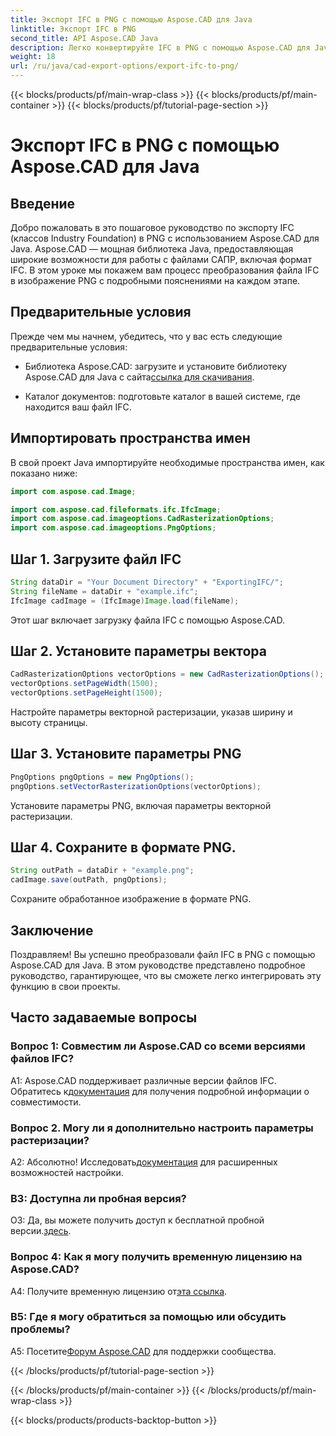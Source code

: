 ```yaml
---
title: Экспорт IFC в PNG с помощью Aspose.CAD для Java
linktitle: Экспорт IFC в PNG
second_title: API Aspose.CAD Java
description: Легко конвертируйте IFC в PNG с помощью Aspose.CAD для Java. Следуйте нашему пошаговому руководству.
weight: 18
url: /ru/java/cad-export-options/export-ifc-to-png/
---
```


{{< blocks/products/pf/main-wrap-class >}}
{{< blocks/products/pf/main-container >}}
{{< blocks/products/pf/tutorial-page-section >}}

# Экспорт IFC в PNG с помощью Aspose.CAD для Java

## Введение

Добро пожаловать в это пошаговое руководство по экспорту IFC (классов Industry Foundation) в PNG с использованием Aspose.CAD для Java. Aspose.CAD — мощная библиотека Java, предоставляющая широкие возможности для работы с файлами САПР, включая формат IFC. В этом уроке мы покажем вам процесс преобразования файла IFC в изображение PNG с подробными пояснениями на каждом этапе.

## Предварительные условия

Прежде чем мы начнем, убедитесь, что у вас есть следующие предварительные условия:

-  Библиотека Aspose.CAD: загрузите и установите библиотеку Aspose.CAD для Java с сайта[ссылка для скачивания](https://releases.aspose.com/cad/java/).

- Каталог документов: подготовьте каталог в вашей системе, где находится ваш файл IFC.

## Импортировать пространства имен

В свой проект Java импортируйте необходимые пространства имен, как показано ниже:

```java
import com.aspose.cad.Image;

import com.aspose.cad.fileformats.ifc.IfcImage;
import com.aspose.cad.imageoptions.CadRasterizationOptions;
import com.aspose.cad.imageoptions.PngOptions;
```

## Шаг 1. Загрузите файл IFC

```java
String dataDir = "Your Document Directory" + "ExportingIFC/";
String fileName = dataDir + "example.ifc";
IfcImage cadImage = (IfcImage)Image.load(fileName);
```

Этот шаг включает загрузку файла IFC с помощью Aspose.CAD.

## Шаг 2. Установите параметры вектора

```java
CadRasterizationOptions vectorOptions = new CadRasterizationOptions();
vectorOptions.setPageWidth(1500);
vectorOptions.setPageHeight(1500);
```

Настройте параметры векторной растеризации, указав ширину и высоту страницы.

## Шаг 3. Установите параметры PNG

```java
PngOptions pngOptions = new PngOptions();
pngOptions.setVectorRasterizationOptions(vectorOptions);
```

Установите параметры PNG, включая параметры векторной растеризации.

## Шаг 4. Сохраните в формате PNG.

```java
String outPath = dataDir + "example.png";
cadImage.save(outPath, pngOptions);
```

Сохраните обработанное изображение в формате PNG.

## Заключение

Поздравляем! Вы успешно преобразовали файл IFC в PNG с помощью Aspose.CAD для Java. В этом руководстве представлено подробное руководство, гарантирующее, что вы сможете легко интегрировать эту функцию в свои проекты.

## Часто задаваемые вопросы

### Вопрос 1: Совместим ли Aspose.CAD со всеми версиями файлов IFC?

 A1: Aspose.CAD поддерживает различные версии файлов IFC. Обратитесь к[документация](https://reference.aspose.com/cad/java/) для получения подробной информации о совместимости.

### Вопрос 2. Могу ли я дополнительно настроить параметры растеризации?

 А2: Абсолютно! Исследовать[документация](https://reference.aspose.com/cad/java/) для расширенных возможностей настройки.

### В3: Доступна ли пробная версия?

О3: Да, вы можете получить доступ к бесплатной пробной версии.[здесь](https://releases.aspose.com/).

### Вопрос 4: Как я могу получить временную лицензию на Aspose.CAD?

 A4: Получите временную лицензию от[эта ссылка](https://purchase.aspose.com/temporary-license/).

### В5: Где я могу обратиться за помощью или обсудить проблемы?

A5: Посетите[Форум Aspose.CAD](https://forum.aspose.com/c/cad/19) для поддержки сообщества.

{{< /blocks/products/pf/tutorial-page-section >}}

{{< /blocks/products/pf/main-container >}}
{{< /blocks/products/pf/main-wrap-class >}}

{{< blocks/products/products-backtop-button >}}
